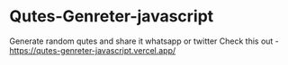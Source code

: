 # Qutes-Genreter-javascript
Generate random qutes and share it whatsapp or twitter
Check this out -
https://qutes-genreter-javascript.vercel.app/
